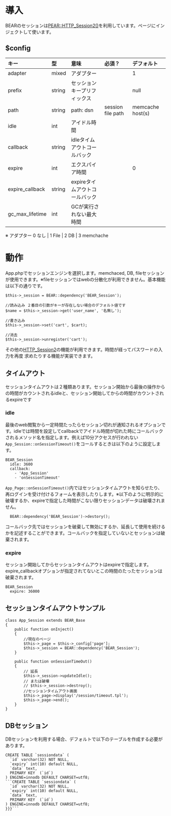 # 導入 #

BEARのセッションは[PEAR::HTTP\_Session2()](http://pear.php.net/manual/en/package.http.http-session2.php)を利用しています。ページにインジェクトして使います。

## $config ##

| キー| 型 | 意味　| 必須？ | デフォルト |
|:--|:--|:---|:----|:------|
| adapter | mixed | アダプター |     | 1     |
| prefix | string | セッションキープリフィックス |     | null  |
| path | string | path: dsn | session file path | memcache host(s) |     |       |
| idle | int | アイドル時間 |     |       |
| callback | string | idleタイムアウトコールバック|     |       |
| expire | int | エクスパイア時間 |     | 0     |
| expire\_callback | string | expireタイムアウトコールバック|     |       |
| gc\_max\_lifetime | int | GCが実行されない最大時間|     |       |

※ アダプター 0 なし | 1 File | 2 DB | 3 memchache

# 動作 #

App.phpでセッションエンジンを選択します。memchaced, DB, fileセッションが使用できます。※fileセッションではwebの分散化が利用できません。基本機能は以下の通りです。

```
$this->_session = BEAR::dependency('BEAR_Session');
```

```
//読み込み ２番目の引数がキーが存在しない場合のデフォルト値です
$name = $this->_session->get('user_name', '名無し');
```

```
//書き込み
$this->_session->set('cart', $cart);
```

```
//消去
$this->_session->unregister('cart');
```


その他の[HTTP\_Session2](http://pear.php.net/package/HTTP_Session2/docs/latest/HTTP_Session2/HTTP_Session2.html)の機能が利用できます。時間が経ってパスワードの入力を再度
求めたりする機能が実装できます。

## タイムアウト ##

セッションタイムアウトは２種類あります。セッション開始から最後の操作からの時間がカウントされるidleと、セッション開始してからの時間がカウントされるexpireです

### idle ###
最後のweb閲覧から一定時間たったらセッション切れが通知されるオプションです。idleでは時間を設定してcallbackでアイドル時間が切れた時にコールバックされるメソッド名を指定します。例えば10分アクセスが行われない`App_Session::onSessionTimeout()`をコールするときは以下のように設定します。
```
BEAR_Session
  idle: 3600
  callback:
    - 'App_Session'
    - 'onSessionTimeout'
```
`App_Page::onSessionTimeout()`内ではセッションタイムアウトを知らせたり、再ログインを受け付けるフォームを表示したりします。※以下のように明示的に破壊するか、expireで指定した時間がこない限りセッションデータは破壊されません。
```
  BEAR::dependency('BEAR_Session')->destory();
```

コールバック先ではセッションを破棄して無効にするか、延長して使用を続けるかを記述することができます。コールバックを指定していないとセッションは破棄されます。

### expire ###

セッション開始してからセッションタイムアウトはexpireで指定します。expire\_callbackオプションが指定されてないとこの時間のたったセッションは破棄されます。

```
BEAR_Session
  expire: 36000
```

## セッションタイムアウトサンプル ##
```
class App_Session extends BEAR_Base
{
    public function onInject()
    {
        //現在のページ
        $this->_page = $this->_config['page'];
        $this->_session = BEAR::dependency('BEAR_Session');
    }

    public function onSessionTimeOut()
    {
        // 延長
        $this->_session->updateIdle();
        // または破壊
        // $this->_session->destroy();
        //セッションタイムアウト画面
        $this->_page->display('/session/timeout.tpl');
        $this->_page->end();
    }
}
```
## DBセッション ##
DBセッションを利用する場合、デフォルトで以下のテーブルを作成する必要があります。
```
CREATE TABLE `sessiondata` (
  `id` varchar(32) NOT NULL,
  `expiry` int(10) default NULL,
  `data` text,
  PRIMARY KEY  (`id`)
) ENGINE=innodb DEFAULT CHARSET=utf8;
```CREATE TABLE `sessiondata` (
  `id` varchar(32) NOT NULL,
  `expiry` int(10) default NULL,
  `data` text,
  PRIMARY KEY  (`id`)
) ENGINE=innodb DEFAULT CHARSET=utf8;
}}}```